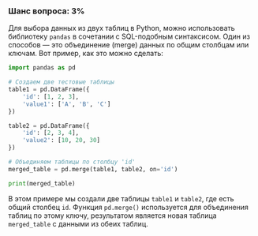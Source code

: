 ### Шанс вопроса: 3%

Для выбора данных из двух таблиц в Python, можно использовать библиотеку `pandas` в сочетании с SQL-подобным синтаксисом. Один из способов — это объединение (merge) данных по общим столбцам или ключам. Вот пример, как это можно сделать:

```python
import pandas as pd

# Создаем две тестовые таблицы
table1 = pd.DataFrame({
    'id': [1, 2, 3],
    'value1': ['A', 'B', 'C']
})

table2 = pd.DataFrame({
    'id': [2, 3, 4],
    'value2': [10, 20, 30]
})

# Объединяем таблицы по столбцу 'id'
merged_table = pd.merge(table1, table2, on='id')

print(merged_table)
```

В этом примере мы создали две таблицы `table1` и `table2`, где есть общий столбец `id`. Функция `pd.merge()` используется для объединения таблиц по этому ключу, результатом является новая таблица `merged_table` с данными из обеих таблиц.